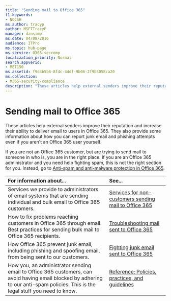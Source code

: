 ```yaml
---
title: "Sending mail to Office 365"
f1.keywords:
- NOCSH
ms.author: tracyp
author: MSFTTracyP
manager: dansimp
ms.date: 04/09/2016
audience: ITPro
ms.topic: hub-page
ms.service: O365-seccomp
localization_priority: Normal
search.appverid:
- MET150
ms.assetid: f9d4b5b6-8f4c-44df-9b06-2f9b3058ca20
ms.collection:
- M365-security-compliance
description: "These articles help external senders improve their reputation and increase their ability to deliver email to users in Office 365. They also provide some information about how you can report junk email and phishing attempts even if you aren't an Office 365 user yourself."
---
```


# Sending mail to Office 365

These articles help external senders improve their reputation and increase their ability to deliver email to users in Office 365. They also provide some information about how you can report junk email and phishing attempts even if you aren't an Office 365 user yourself.

If you are not an Office 365 customer, but are trying to send mail to someone in who is, you are in the right place. If you are an Office 365 administrator and you need help fighting spam, this is not the right section for you. Instead, go to [Anti-spam and anti-malware protection in Office 365](anti-spam-and-anti-malware-protection.md).

|**For information about...**|**See...**|
|:-----|:-----|
|Services we provide to administrators of email systems that are sending individual and bulk email to Office 365 customers.|[Services for non-customers sending mail to Office 365](services-for-non-customers.md)|
|How to fix problems reaching customers in Office 365 through email. Best practices for sending bulk mail to Office 365 recipients.|[Troubleshooting mail sent to Office 365](troubleshooting-mail-sent-to-office-365.md)|
|How Office 365 prevent junk email, including phishing and spoofing email, from being sent to our customers.|[Fighting junk email sent to Office 365](fighting-junk-email.md)|
|How you, an administrator sending email to Office 365 customers, can avoid having email blocked by adhering to our anti-spam policies. This is the legal stuff you need to know.|[Reference: Policies, practices, and guidelines](reference-policies-practices-and-guidelines.md)|
